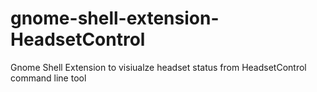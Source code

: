 # gnome-shell-extension-HeadsetControl
Gnome Shell Extension to visiualze headset status from HeadsetControl command line tool
